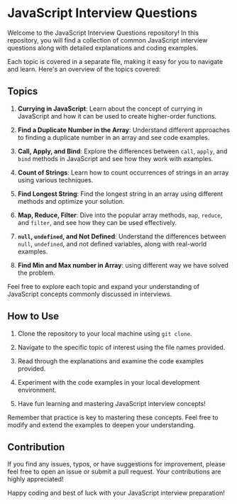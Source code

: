 # JavaScript Interview Questions

Welcome to the JavaScript Interview Questions repository! In this repository, you will find a collection of common JavaScript interview questions along with detailed explanations and coding examples.

Each topic is covered in a separate file, making it easy for you to navigate and learn. Here's an overview of the topics covered:

## Topics

1. **Currying in JavaScript**: Learn about the concept of currying in JavaScript and how it can be used to create higher-order functions.

2. **Find a Duplicate Number in the Array**: Understand different approaches to finding a duplicate number in an array and see code examples.

3. **Call, Apply, and Bind**: Explore the differences between `call`, `apply`, and `bind` methods in JavaScript and see how they work with examples.

4. **Count of Strings**: Learn how to count occurrences of strings in an array using various techniques.

5. **Find Longest String**: Find the longest string in an array using different methods and optimize your solution.

6. **Map, Reduce, Filter**: Dive into the popular array methods, `map`, `reduce`, and `filter`, and see how they can be used effectively.

7. **`null`, `undefined`, and Not Defined**: Understand the differences between `null`, `undefined`, and not defined variables, along with real-world examples.

8. **Find Min and Max number in Array**: using different way we have solved the problem.

Feel free to explore each topic and expand your understanding of JavaScript concepts commonly discussed in interviews.

## How to Use

1. Clone the repository to your local machine using `git clone`.

2. Navigate to the specific topic of interest using the file names provided.

3. Read through the explanations and examine the code examples provided.

4. Experiment with the code examples in your local development environment.

5. Have fun learning and mastering JavaScript interview concepts!

Remember that practice is key to mastering these concepts. Feel free to modify and extend the examples to deepen your understanding.

## Contribution

If you find any issues, typos, or have suggestions for improvement, please feel free to open an issue or submit a pull request. Your contributions are highly appreciated!

Happy coding and best of luck with your JavaScript interview preparation!

